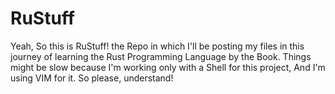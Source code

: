 # RuStuff
Yeah, So this is RuStuff! the Repo in which I'll be posting my files in this journey of learning the Rust Programming Language by the Book.
Things might be slow because I'm working only with a Shell for this project, And I'm using VIM for it. So please, understand!
